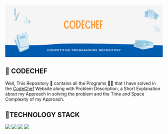 <img src="IMG/banner.png" />

<h2> 📝 CODECHEF </h1>
<p> Well, This Repository 📓 contains all the Programs 👨‍💻 that I have solved in the <a href="https://www.codechef.com/users/ajai_qmar">CodeChef</a> Website along with Problem Description, a Short Explanation about my Approach in solving the problem and the Time and Space Complexity of my Approach. </p>

<h2> 📱TECHNOLOGY STACK </h2>

<a href="https://docs.oracle.com/en/java/"><img src="https://img.shields.io/badge/Java-%20-green" /></a>
<a href=""><img src="https://img.shields.io/badge/Python-%20-blue" /></a>
<a href=""><img src="https://img.shields.io/badge/C-%20-yellow" /></a>
<a href=""><img src="https://img.shields.io/badge/C++-%20-yellowgreen" /></a>
